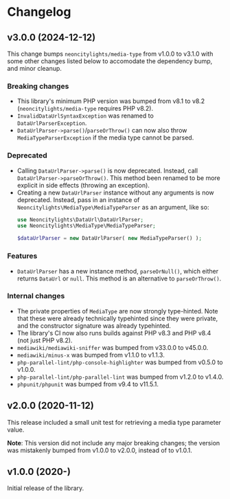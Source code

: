 # Changelog

## v3.0.0 (2024-12-12)
This change bumps `neoncitylights/media-type` from v1.0.0 to v3.1.0 with some other changes listed below to accomodate the dependency bump, and minor cleanup.

### Breaking changes
- This library's minimum PHP version was bumped from v8.1 to v8.2 (`neoncitylights/media-type` requires PHP v8.2).
- `InvalidDataUrlSyntaxException` was renamed to `DataUrlParserException`.
- `DataUrlParser->parse()`/`parseOrThrow()` can now also throw `MediaTypeParserException` if the media type cannot be parsed.

### Deprecated
- Calling `DataUrlParser->parse()` is now deprecated. Instead, call `DataUrlParser->parseOrThrow()`. This method been renamed to be more explicit in side effects (throwing an exception).
- Creating a new `DataUrlParser` instance without any arguments is now deprecated. Instead, pass in an instance of `Neoncitylights\MediaType\MediaTypeParser` as an argument, like so:
  ```php
  use Neoncitylights\DataUrl\DataUrlParser;
  use Neoncitylights\MediaType\MediaTypeParser;

  $dataUrlParser = new DataUrlParser( new MediaTypeParser() );
  ```

### Features
- `DataUrlParser` has a new instance method, `parseOrNull()`, which either returns `DataUrl` or `null`. This method is an alternative to `parseOrThrow()`.

### Internal changes
- The private properties of `MediaType` are now strongly type-hinted. Note that these were already technically typehinted since they were private, and the constructor signature was already typehinted.
- The library's CI now also runs builds against PHP v8.3 and PHP v8.4 (not just PHP v8.2).
- `mediawiki/mediawiki-sniffer` was bumped from v33.0.0 to v45.0.0.
- `mediawiki/minus-x` was bumped from v1.1.0 to v1.1.3.
- `php-parallel-lint/php-console-highlighter` was bumped from v0.5.0 to v1.0.0.
- `php-parallel-lint/php-parallel-lint` was bumped from v1.2.0 to v1.4.0.
- `phpunit/phpunit` was bumped from v9.4 to v11.5.1.

## v2.0.0 (2020-11-12)
This release included a small unit test for retrieving a media type parameter value.

**Note**: This version did not include any major breaking changes; the version was mistakenly bumped from v1.0.0 to v2.0.0, instead of to v1.0.1.

## v1.0.0 (2020-)
Initial release of the library.
